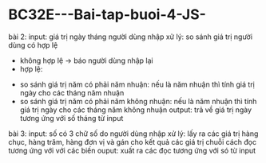 # BC32E---Bai-tap-buoi-4-JS-

bài 2:
input: giá trị ngày tháng người dùng nhập
xử lý: so sánh giá trị người dùng có hợp lệ
- không hợp lệ -> báo người dùng nhập lại
- hợp lệ:
+ so sánh giá trị năm có phải năm nhuận: nếu là năm nhuận thì tính giá trị ngày cho các tháng năm nhuận
+ so sánh giá trị năm có phải năm  không nhuận: nếu là năm nhuận thì tính giá trị ngày cho các tháng năm không nhuận
output: trả về giá trị ngày tương ứng với số tháng từ input

bài 3:
input: số có 3 chữ số do người dùng nhập
xử lý: lấy ra các giá trị hàng chục, hàng trăm, hàng đơn vị và gán cho kết quả các giá trị chuỗi cách đọc tương ứng với với các biến
ouput: xuất ra các đọc tương ứng với só từ input
